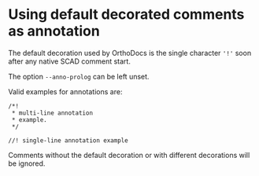 # Using default decorated comments as annotation

The default decoration used by OrthoDocs is the single character `'!'` soon after
any native SCAD comment start.

The option `--anno-prolog` can be left unset.

Valid examples for annotations are:

```
/*!
 * multi-line annotation
 * example.
 */
```

```
//! single-line annotation example
```

Comments without the default decoration or with different decorations will be ignored.